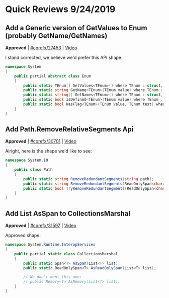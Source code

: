 # Quick Reviews 9/24/2019

## Add a Generic version of GetValues to Enum (probably GetName/GetNames)

**Approved** | [#corefx/27453](https://github.com/dotnet/corefx/issues/27453#issuecomment-534690642) | [Video](https://www.youtube.com/watch?v=8M5rFkINsus&t=0h0m0s)

I stand corrected, we believe we'd prefer this API shape:

```C#
namespace System
{
    public partial abstract class Enum
    {
        public static TEnum[] GetValues<TEnum>() where TEnum : struct, Enum;
        public static string GetName<TEnum>(TEnum value) where TEnum : struct, Enum;
        public static string[] GetNames<TEnum>() where TEnum : struct, Enum;     
        public static bool IsDefined<TEnum>(TEnum value) where TEnum : struct, Enum;       
        public static bool HasFlag<TEnum>(TEnum value, TEnum test) where TEnum : struct, Enum;
    }
}
```
## Add Path.RemoveRelativeSegments Api

**Approved** | [#corefx/30701](https://github.com/dotnet/corefx/issues/30701#issuecomment-534695882) | [Video](https://www.youtube.com/watch?v=8M5rFkINsus&t=0h24m12s)

Alright, here is the shape we'd like to see:

```C#
namespace System.IO
{
    public class Path
    {
        public static string RemoveRedundantSegments(string path);
        public static string RemoveRedundantSegments(ReadOnlySpan<char> path);
        public static bool TryRemoveRedundantSegments(ReadOnlySpan<char> path, Span<char> destination, out int charsWritten);
    }
}
```
## Add List<T> AsSpan to CollectionsMarshal

**Approved** | [#corefx/31597](https://github.com/dotnet/corefx/issues/31597#issuecomment-534703891) | [Video](https://www.youtube.com/watch?v=8M5rFkINsus&t=0h37m23s)

Approved shape:

```C#
namespace System.Runtime.InteropServices
{
    public partial static class CollectionsMarshal
    {
        public static Span<T> AsSpan(List<T> list);
        public static ReadOnlySpan<T> AsReadOnlySpan(List<T> list);

        // We don't want this one:
        // public Memory<T> AsMemory(List<T> list);
    }
}
```
